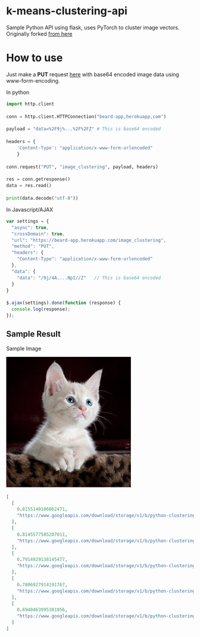 # k-means-clustering-api
Sample Python API using flask, uses PyTorch to cluster image vectors. Originally forked [from here](https://github.com/christiansafka/img2vec)

# How to use
Just make a __PUT__ request [here](http://beard-app.herokuapp.com) with base64 encoded image data using www-form-encoding. 
 
In python
```python
import http.client

conn = http.client.HTTPConnection("beard-app,herokuapp,com")

payload = "data=%2F9j%...%2F%2FZ" # This is base64 encoded

headers = {
    'Content-Type': "application/x-www-form-urlencoded"
    }

conn.request("PUT", "image_clustering", payload, headers)

res = conn.getresponse()
data = res.read()

print(data.decode("utf-8"))
```

In Javascript/AJAX
```javascript
var settings = {
  "async": true,
  "crossDomain": true,
  "url": "https://beard-app.herokuapp.com/image_clustering",
  "method": "PUT",
  "headers": {
    "Content-Type": "application/x-www-form-urlencoded"
  },
  "data": {
    "data": "/9j/4A....NpI//Z"   // This is base64 encoded
  }
}

$.ajax(settings).done(function (response) {
  console.log(response);
});
```

## Sample Result
Sample Image 

![Image of a cat](cat.jpg)

```json
[
  [
    0.8155140106062471, 
    "https://www.googleapis.com/download/storage/v1/b/python-clustering-api.appspot.com/o/images%2FFace%2F124.jpg?generation=1522585329188523&alt=media"
  ], 
  [
    0.8145577585207011, 
    "https://www.googleapis.com/download/storage/v1/b/python-clustering-api.appspot.com/o/images%2FFace%2F242.jpg?generation=1522585299229997&alt=media"
  ], 
  [
    0.7914929138145477, 
    "https://www.googleapis.com/download/storage/v1/b/python-clustering-api.appspot.com/o/images%2FFace%2F212.jpg?generation=1522584727478100&alt=media"
  ], 
  [
    0.7806927914191767, 
    "https://www.googleapis.com/download/storage/v1/b/python-clustering-api.appspot.com/o/images%2FFace%2F099.jpg?generation=1522585251917855&alt=media"
  ], 
  [
    0.6948463995381056, 
    "https://www.googleapis.com/download/storage/v1/b/python-clustering-api.appspot.com/o/images%2FFace%2F119.jpg?generation=1522584693369035&alt=media"
  ]
]
```

